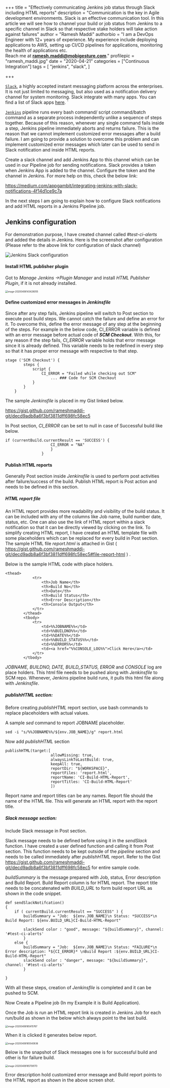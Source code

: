 +++
title = "Effectively communicating Jenkins job status through Slack including HTML reports"
description = "Communication is the key in Agile development environments. Slack is an effective communication tool. In this article we will see how to channel your build or job status from Jenkins to a specific channel in Slack so that respective stake holders will take action against failures"
author = "Ramesh Maddi"
authorbio = "I am a DevOps Engineer with 12+ years of experience. My experience include deploying applications to AWS, setting up CI/CD pipelines for applications, monitoring the health of applications etc. <br />Reach me at <b><a href='mailto:ramesh.maddi@mobigesture.com'>ramesh.maddi@mobigesture.com</a></b>."
profilepic = "ramesh_maddi.jpg"
date = "2020-04-21"
categories = ["Continuous Integration"]
tags = [
    "jenkins",
    "slack",
]

+++

[`Slack`](https://slack.com), a highly accepted instant messaging platform across the  enterprises. It is not just limited to messaging, but also used as a notification delivery channel for system monitoring. Slack integrate with many apps. You can find a list of Slack apps [here](https://slack.com/apps).                                       `     

[`Jenkins`](https://jenkins.io)  pipeline runs  every bash command/ script command/batch command as a separate process independently unlike a sequence of steps together. Because of this reason, whenever any single command fails inside a step, Jenkins pipeline immediately aborts and returns failure. This is the reason that we cannot implement customized error messages after a build failure. I am going to provide a solution to overcome this problem and can implement customized error messages which later can be used to send in Slack notification and inside HTML reports.

Create a slack channel and add Jenkins App to this channel which can be used in our Pipeline job for sending notifications.  Slack provides a token when Jenkins App is added to the channel. Configure the token and the channel in Jenkins. For more help on this, check the below link:

https://medium.com/appgambit/integrating-jenkins-with-slack-notifications-4f14d1ce9c7a

In the next steps I am going to explain how to configure Slack notifications and add HTML reports in a Jenkins Pipeline job.

## Jenkins configuration 

For demonstration purpose, I have created channel called  *#test-ci-alerts* and added the details in Jenkins. Here is the screenshot after configuration (Please refer to the above link for configuration of slack channel)

![Jenkins Slack configuration](\images\11_Jenkins_slack_config2.jpg)

#### Install HTML publisher plugin

Got to *Manage Jenkins ->Plugin Manager* and install  *HTML Publisher Plugin*, if it is not already installed.

<img src="https://github.com/iamsvelagaleti/Mobigesture-Blogs/blob/master/Jenkins-Slack-Notifications/1_html_publish_plugin.jpg" alt="image-20200406143428055" style="zoom:50%;" />



#### Define customized error messages in *Jenkinsfile*

Since after any step fails, Jenkins pipeline will switch to Post section to execute post build steps. We cannot catch the failure and define an error for it. To overcome this, define the error message of any step at the beginning of the steps. For example in the below code, CI_ERROR variable is defined with an error message before actual code of ***SCM Checkout***. With this, for any reason if the step fails, *CI_ERROR* variable holds that error message since it is already defined. This variable needs to be redefined in every step so that it has proper error message with respective to that step. 

```
stage ('SCM Checkout') {
		steps {
			script {
				CI_ERROR = "Failed while checking out SCM"
       				... ### Code for SCM Checkout
			}
		}
	}
```

The sample *Jenkinsfile* is placed in my Gist linked below.

https://gist.github.com/rameshmaddi-git/decd9adb8a6f3bf3811dff698fc58ec5

In Post section, *CI_ERROR* can be set to null in case of Successful build like below.

```
if (currentBuild.currentResult == 'SUCCESS') {
					CI_ERROR = "NA"
					}
				}
```

#### Publish HTML reports

Generally Post section inside *Jenkinsfile* is used to perform post activities after failure/success of the build. Publish HTML report is Post action and needs to be defined in this section. 

##### HTML report file

An HTML report provides more readability and visibility of the build status. It can be included with any of the columns like Job name, build number date, status, etc.  One can also use the link of HTML report within a slack notification so that it can be directly viewed by clicking on the link. To simplify creating HTML report, I have created an HTML template file with some placeholders which can be replaced for every build in Post section. The sample HTML file *report.html* is attached in Gist ( https://gist.github.com/rameshmaddi-git/decd9adb8a6f3bf3811dff698fc58ec5#file-report-html ) . 

Below is the sample HTML code with place holders.

```
<thead>
			<tr>
				<th>Job Name</th>
				<th>Build No</th>
				<th>Date</th>
				<th>Build Status</th>
				<th>Error Description</th>
				<th>Console Output</th>
			</tr>
		</thead>
		<tbody>
			<tr>
				<td>%%JOBNAME%%</td>
				<td>%%BUILDNO%%</td>
				<td>%%DATE%%</td>
				<td>%%BUILD_STATUS%%</td>
				<td>%%ERROR%%</td>
				<td><a href="%%CONSOLE_LOG%%">Click Here</a></td>
			</tr>
		</tbody>
```

*JOBNAME, BUILDNO, DATE, BUILD_STATUS, ERROR* and *CONSOLE* log are place holders. This html file needs to be pushed along with *Jenkinsfile* to SCM repo. Whenever, Jenkins pipeline build runs, it pulls this html file along with *Jenkinsfile*.

##### publishHTML section:

Before creating *publishHTML* report section, use bash commands to replace placeholders with actual values. 

A sample *sed* command to report JOBNAME placeholder.

```
sed -i "s/%%JOBNAME%%/${env.JOB_NAME}/g" report.html
```

Now add *publishHTML* section

```
publishHTML(target:[
					allowMissing: true,
					alwaysLinkToLastBuild: true, 
					keepAll: true, 
					reportDir: "${WORKSPACE}", 
					reportFiles: 'report.html', 
					reportName: 'CI-Build-HTML-Report', 
					reportTitles: 'CI-Build-HTML-Report'
					])
```

Report name and report titles can be any names. Report file should the name of the HTML file. This will generate an HTML report with the report title.

##### Slack message section:

Include Slack message in Post section.

Slack message needs to be defined before using it in the *sendSlack* function. I have created a user defined function and calling it from Post section. This function needs to be kept outside of the *pipeline* section and needs to be called immediately after *publishHTML* report. Refer to the Gist https://gist.github.com/rameshmaddi-git/decd9adb8a6f3bf3811dff698fc58ec5 for entire sample code.

*buildSummary* is the message prepared with Job, status, Error description and Build Report. Build Report column is for HTML report. The report title needs to be concatenated with *BUILD_URL* to form build report URL as shown in the code snippet.

```
def sendSlackNotifcation() 
{ 
	if ( currentBuild.currentResult == "SUCCESS" ) {
		buildSummary = "Job:  ${env.JOB_NAME}\n Status: *SUCCESS*\n Build Report: ${env.BUILD_URL}CI-Build-HTML-Report"

		slackSend color : "good", message: "${buildSummary}", channel: '#test-ci-alerts'
		}
	else {
		buildSummary = "Job:  ${env.JOB_NAME}\n Status: *FAILURE*\n Error description: *${CI_ERROR}* \nBuild Report :${env.BUILD_URL}CI-Build-HTML-Report"
		slackSend color : "danger", message: "${buildSummary}", channel: '#test-ci-alerts'
		}

}
```

With all these steps, creation of *Jenkinsfile* is completed and it can be pushed to SCM. 

Now Create a Pipeline job (In my Example it is Build Application). 

Once the Job is run an HTML report link is created in Jenkins Job for each run/build as shown in the below which always point to the last build.

<img src="https://github.com/iamsvelagaleti/Mobigesture-Blogs/blob/master/Jenkins-Slack-Notifications/2_HTML_report_link.jpg" alt="image-20200406165415767" style="zoom:50%;" />

When it is clicked it generates below report.

<img src="https://github.com/iamsvelagaleti/Mobigesture-Blogs/blob/master/Jenkins-Slack-Notifications/3_HTML_report_display.jpg" alt="image-20200406165540836" style="zoom:50%;" />

Below is the snapshot of Slack messages one is for successful build and other is for failure build.

<img src="https://github.com/iamsvelagaleti/Mobigesture-Blogs/blob/master/Jenkins-Slack-Notifications/4_Final_slack_message.jpg" alt="image-20200406165708170" style="zoom:50%;" />

Error description hold customized error message and Build report points to the HTML report as shown in the above screen shot.